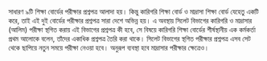 সাধারণ ৯টি শিক্ষা বোর্ডের পরীক্ষার প্রশ্নপত্র আলাদা হয়। কিন্তু কারিগরি শিক্ষা বোর্ড ও মাদ্রাসা শিক্ষা বোর্ড যেহেতু একটি করে, তাই এই দুই বোর্ডের পরীক্ষার প্রশ্নপত্র সারা দেশে অভিন্ন হয়। এ অবস্থায় সিলেট বিভাগের কারিগরি ও মাদ্রাসার (আলিম) পরীক্ষা স্থগিত করায় এই বিভাগের প্রশ্নপত্র কী হবে, সে বিষয়ে কারিগরি শিক্ষা বোর্ডের শীর্ষস্থানীয় এক কর্মকর্তা প্রথম আলোকে বলেন, তাঁদের একাধিক প্রশ্নপত্র তৈরি করা থাকে। সিলেট বিভাগের স্থগিত পরীক্ষার প্রশ্নপত্র এসব সেট থেকে ছাপিয়ে নতুন সময়ে পরীক্ষা নেওয়া হবে। অনুরূপ ব্যবস্থা হবে মাদ্রাসার পরীক্ষার ক্ষেত্রেও।  
